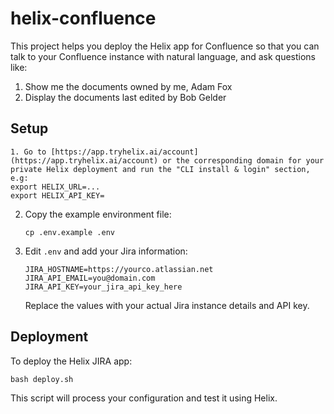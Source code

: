 # helix-confluence

This project helps you deploy the Helix app for Confluence so that you can talk to your Confluence instance with natural language, and ask questions like:

1. Show me the documents owned by me, Adam Fox
2. Display the documents last edited by Bob Gelder


## Setup

   ```
1. Go to [https://app.tryhelix.ai/account](https://app.tryhelix.ai/account) or the corresponding domain for your private Helix deployment and run the "CLI install & login" section, e.g:
   export HELIX_URL=...
   export HELIX_API_KEY=
   ```

2. Copy the example environment file:
   ```
   cp .env.example .env
   ```

3. Edit `.env` and add your Jira information:
   ```
   JIRA_HOSTNAME=https://yourco.atlassian.net
   JIRA_API_EMAIL=you@domain.com
   JIRA_API_KEY=your_jira_api_key_here
   ```
   Replace the values with your actual Jira instance details and API key.


## Deployment

To deploy the Helix JIRA app:

```
bash deploy.sh
```

This script will process your configuration and test it using Helix.

